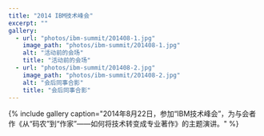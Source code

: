 ```yaml
---
title: "2014 IBM技术峰会"
excerpt: ""
gallery:
  - url: "photos/ibm-summit/201408-1.jpg"
    image_path: "photos/ibm-summit/201408-1.jpg"
    alt: "活动前的会场"
    title: "活动前的会场"
  - url: "photos/ibm-summit/201408-2.jpg"
    image_path: "photos/ibm-summit/201408-2.jpg"
    alt: "会后同事合影"
    title: "会后同事合影"
---
```


{% include gallery caption="2014年8月22日，参加“IBM技术峰会”，为与会者作《从“码农”到“作家”——如何将技术转变成专业著作》的主题演讲。" %}
